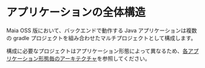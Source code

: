# アプリケーションの全体構造

Maia OSS 版において、バックエンドで動作する Java アプリケーションは複数の gradle プロジェクトを組み合わせたマルチプロジェクトとして構成します。

構成に必要なプロジェクトはアプリケーション形態によって異なるため、[各アプリケーション形態毎のアーキテクチャ](../../../app-architecture/index.md)を参照してください。
